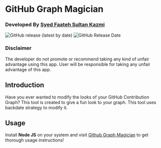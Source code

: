 # 					GitHub Graph Magician



### Developed By [Syed Faateh Sultan Kazmi](https://github.com/faatehsultan)

![GitHub release (latest by date)](https://img.shields.io/github/v/release/faatehsultan/github-graph-magician?style=social) ![GitHub Release Date](https://img.shields.io/github/release-date/faatehsultan/github-graph-magician)

### Disclaimer

The developer do not promote or recommend taking any kind of unfair advantage using this app. User will be responsible for taking any unfair advantage of this app.

## Introduction

Have you ever wanted to modify the looks of your GitHub Contribution Graph? This tool is created to give a fun look to your graph. This tool uses backdate strategy to modify it.

## Usage

Install **Node JS** on your system and visit [Github Graph Magician](https://faatehsultan.github.io./github-graph-magician) to get thorough usage instructions!

